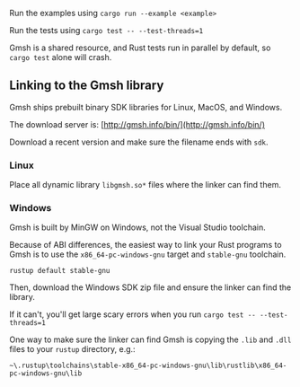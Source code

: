 Run the examples using `cargo run --example <example>`

Run the tests using `cargo test -- --test-threads=1`

Gmsh is a shared resource, and Rust tests run in parallel by default, so `cargo test` 
alone will crash.  

## Linking to the Gmsh library 
Gmsh ships prebuilt binary SDK libraries for Linux, MacOS, and Windows.

The download server is: [http://gmsh.info/bin/](http://gmsh.info/bin/)

Download a recent version and make sure the filename ends with `sdk`.

### Linux 
Place all dynamic library `libgmsh.so*` files where the linker can find them. 

### Windows 
Gmsh is built by MinGW on Windows, not the Visual Studio toolchain.

Because of ABI differences, the easiest way to link your Rust programs to Gmsh is to use the `x86_64-pc-windows-gnu` target and `stable-gnu` toolchain. 
```shell
rustup default stable-gnu
```

Then, download the Windows SDK zip file and ensure the linker can find the library. 

If it can't, you'll get large scary errors when you run `cargo test -- --test-threads=1`

One way to make sure the linker can find Gmsh is copying the `.lib` and `.dll` files to your `rustup` directory, e.g.: 

`~\.rustup\toolchains\stable-x86_64-pc-windows-gnu\lib\rustlib\x86_64-pc-windows-gnu\lib`
